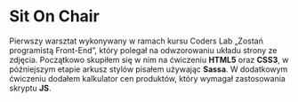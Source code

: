 # Sit On Chair
Pierwszy warsztat wykonywany w ramach kursu Coders Lab „Zostań programistą Front-End”, który polegał na odwzorowaniu układu strony ze zdjęcia. Początkowo skupiłem się w nim na ćwiczeniu **HTML5** oraz **CSS3**, w późniejszym etapie arkusz stylów pisałem używając **Sassa**. W dodatkowym ćwiczeniu dodałem kalkulator cen produktów, który wymagał zastosowania skryptu **JS**.
